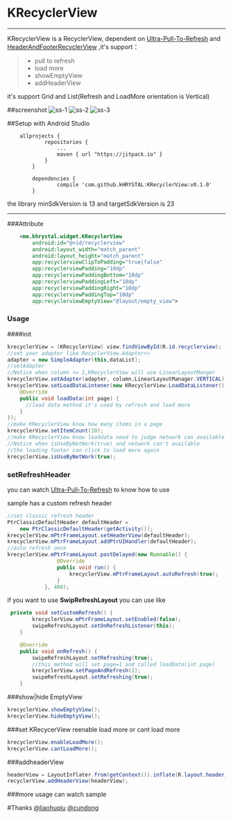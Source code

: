 # KRecyclerView

------

KRecyclerView is a RecyclerView,
dependent on [Ultra-Pull-To-Refresh](https://github.com/liaohuqiu/android-Ultra-Pull-To-Refresh) and [HeaderAndFooterRecyclerView](https://github.com/cundong/HeaderAndFooterRecyclerView)
,it's support：

> * pull to refresh
> * load more
> * showEmptyView
> * addHeaderView

it's support Grid and List(Refresh and LoadMore orientation is Vertical)

##screenshot
![ss-1](https://github.com/kHRYSTAL/KRecyclerView/blob/master/screenshot/screenshot1.png)
![ss-2](https://github.com/kHRYSTAL/KRecyclerView/blob/master/screenshot/screenshot2.png)
![ss-3](https://github.com/kHRYSTAL/KRecyclerView/blob/master/screenshot/screenshot3.png)


##Setup with Android Studio
```
    allprojects {
    		repositories {
    			...
    			maven { url "https://jitpack.io" }
    		}
    	}
```
```
    	dependencies {
    	        compile 'com.github.kHRYSTAL:KRecyclerView:v0.1.0'
    	}
```

the library minSdkVersion is 13 and targetSdkVersion is 23

------

###Attribute

```xml
    <me.khrystal.widget.KRecyclerView
        android:id="@+id/recyclerview"
        android:layout_width="match_parent"
        android:layout_height="match_parent"
        app:recyclerviewClipToPadding="true|false"
        app:recyclerviewPadding="10dp"
        app:recyclerviewPaddingBottom="10dp"
        app:recyclerviewPaddingLeft="10dp"
        app:recyclerviewPaddingRight="10dp"
        app:recyclerviewPaddingTop="10dp"
        app:recyclerviewEmptyView="@layout/empty_view">
```

### Usage

####init
```java
krecyclerView = (KRecyclerView) view.findViewById(R.id.recyclerview);
//set your adapter like RecyclerView.Adapter<>
adapter = new SimpleAdapter(this,dataList);
//setAdapter
//Notice when column <= 1,KRecyclerView will use LinearLayoutManger
krecyclerView.setAdapter(adapter, column,LinearLayoutManager.VERTICAL);
krecyclerView.setLoadDataLintener(new KRecyclerView.LoadDataListener() {
    @Override
    public void loadData(int page) {
      //load data method it's used by refresh and load more
    }
});
//make KRecyclerView know how many items in a page
krecyclerView.setItemCount(10);
//make KRecyclerView know loaddata need to judge network can available
//Notice when isUseByNetWork(true) and network can't available
//the loading footer can click to load more again
krecyclerView.isUseByNetWork(true);
```

### setRefreshHeader

you can watch [Ultra-Pull-To-Refresh](https://github.com/liaohuqiu/android-Ultra-Pull-To-Refresh) to know how to use

sample has a custom refresh header

```java
//set classic refresh header
PtrClassicDefaultHeader defaultHeader =
    new PtrClassicDefaultHeader(getActivity());
krecyclerView.mPtrFrameLayout.setHeaderView(defaultHeader);
krecyclerView.mPtrFrameLayout.addPtrUIHandler(defaultHeader);
//auto refresh once
krecyclerView.mPtrFrameLayout.postDelayed(new Runnable() {
                @Override
                public void run() {
                    krecyclerView.mPtrFrameLayout.autoRefresh(true);
                }
            }, 400);
```

if you want to use **SwipRefreshLayout** you can use like
```java
 private void setCustomRefresh() {
        krecyclerView.mPtrFrameLayout.setEnabled(false);
        swipeRefreshLayout.setOnRefreshListener(this);
    }

    @Override
    public void onRefresh() {
        swipeRefreshLayout.setRefreshing(true);
        //this method will set page=1 and called loadData(int page)
        krecyclerView.setPageAndRefresh(1);
        swipeRefreshLayout.setRefreshing(true);
    }

```
###show|hide EmptyView
```java
krecyclerView.showEmptyView();
krecyclerView.hideEmptyView();
```

###set KRecycerView reenable load more or cant load more
```java
krecyclerView.enableLoadMore();
krecyclerView.cantLoadMore();
```
###addheaderView
```java
headerView = LayoutInflater.from(getContext()).inflate(R.layout.header_view,recyclerView,false);
recyclerView.addHeaderView(headerView);
```


###more usage can watch sample

#Thanks
[@liaohuqiu][1]
[@cundong][2]



[1]:https://github.com/liaohuqiu
[2]:https://github.com/cundong

